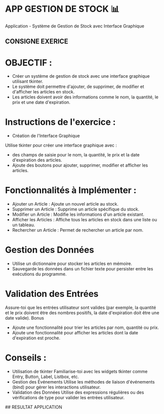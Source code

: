# APP GESTION DE STOCK 📊

Application - Système de Gestion de Stock avec Interface Graphique

## CONSIGNE EXERICE

# OBJECTIF : 
- Créer un système de gestion de stock avec une interface graphique utilisant tkinter. 
- Le système doit permettre d'ajouter, de supprimer, de modifier et d'afficher les articles en stock. 
- Les articles doivent avoir des informations comme le nom, la quantité, le prix et une date d'expiration.


# Instructions de l'exercice : 
- Création de l'Interface Graphique

Utilise tkinter pour créer une interface graphique avec :
- des champs de saisie pour le nom, la quantité, le prix et la date d'expiration des articles.
- Ajoute des boutons pour ajouter, supprimer, modifier et afficher les articles.


# Fonctionnalités à Implémenter :
- Ajouter un Article : Ajoute un nouvel article au stock.
- Supprimer un Article  : Supprime un article spécifique du stock.
- Modifier un Article : Modifie les informations d'un article existant.
- Afficher les Articles : Affiche tous les articles en stock dans une liste ou un tableau.
- Rechercher un Article : Permet de rechercher un article par nom.


# Gestion des Données 
- Utilise un dictionnaire pour stocker les articles en mémoire.
- Sauvegarde les données dans un fichier texte pour persister entre les exécutions du programme.


# Validation des Entrées 
Assure-toi que les entrées utilisateur sont valides (par exemple, la quantité et le prix doivent être des nombres positifs, la date d'expiration doit être une date valide).
Bonus 

- Ajoute une fonctionnalité pour trier les articles par nom, quantité ou prix.
- Ajoute une fonctionnalité pour afficher les articles dont la date d'expiration est proche.


# Conseils :
- Utilisation de tkinter  Familiarise-toi avec les widgets tkinter comme Entry, Button, Label, Listbox, etc.
- Gestion des Événements  Utilise les méthodes de liaison d'événements (bind) pour gérer les interactions utilisateur.
- Validation des Données  Utilise des expressions régulières ou des vérifications de type pour valider les entrées utilisateur.

## RESULTAT APPLICATION 
